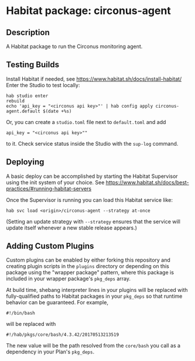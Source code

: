 # Habitat package: circonus-agent

## Description
A Habitat package to run the Circonus monitoring agent.

## Testing Builds
Install Habitat if needed, see https://www.habitat.sh/docs/install-habitat/
Enter the Studio to test locally:
```
hab studio enter
rebuild
echo 'api_key = "<circonus api key>"' | hab config apply circonus-agent.default $(date +%s)
```
Or, you can create a `studio.toml` file next to `default.toml` and add
```
api_key = "<circonus api key>""
```
to it. Check service status inside the Studio with the `sup-log` command.

## Deploying
A basic deploy can be accomplished by starting the Habitat Supervisor using the
init system of your choice. See https://www.habitat.sh/docs/best-practices/#running-habitat-servers

Once the Supervisor is running you can load this Habitat service like:
```
hab svc load <origin>/circonus-agent --strategy at-once
```
(Setting an update strategy with `--strategy` ensures that the service will
update itself whenever a new stable release appears.)

## Adding Custom Plugins
Custom plugins can be enabled by either forking this repository and creating
plugin scripts in the `plugins` directory or depending on this package using the
"wrapper package" pattern, where this package is included in your wrapper
package's `pkg_deps` array.

At build time, shebang interpreter lines in your plugins will be replaced with
fully-qualified paths to Habitat packages in your `pkg_deps` so that runtime
behavior can be guaranteed. For example,
```
#!/bin/bash
```
will be replaced with
```
#!/hab/pkgs/core/bash/4.3.42/20170513213519
```
The new value will be the path resolved from the `core/bash` you call as a
dependency in your Plan's `pkg_deps`.
